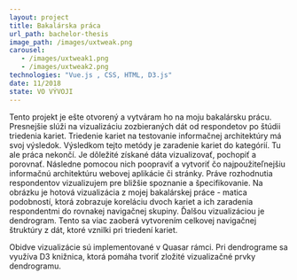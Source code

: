 ```yaml
---
layout: project
title: Bakalárska práca
url_path: bachelor-thesis
image_path: /images/uxtweak.png
carousel: 
   - /images/uxtweak1.png
   - /images/uxtweak2.png
technologies: "Vue.js , CSS, HTML, D3.js"
date: 11/2018
state: VO VÝVOJI
---
```


Tento projekt je ešte otvorený a vytváram ho na moju bakalársku prácu. Presnejšie slúži na vizualizáciu zozbieraných dát od respondetov po štúdii triedenia kariet. Triedenie kariet na testovanie informačnej architektúry má svoj výsledok. Výsledkom tejto metódy je zaradenie kariet do kategórií. Tu ale práca nekončí. Je dôležité získané dáta vizualizovať, pochopiť a porovnať. Následne pomocou nich poopraviť a vytvoriť čo najpoužiteľnejšiu informačnú architektúru webovej aplikácie či stránky. Práve rozhodnutia respondentov vizualizujem pre bližšie spoznanie a špecifikovanie. Na obrázku je hotová vizualizácia z mojej bakalárskej práce - matica podobností, ktorá zobrazuje koreláciu dvoch kariet a ich zaradenia respondentmi do rovnakej navigačnej skupiny. Ďalšou vizualizáciou je dendrogram. Tento sa viac zaoberá vytvorením celkovej navigačnej štruktúry z dát, ktoré vznilki pri triedení kariet. 

Obidve vizualizácie sú implementované v Quasar rámci. Pri dendrograme sa využíva D3 knižnica, ktorá pomáha tvoriť zložité vizualizačné prvky dendrogramu. 